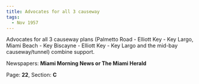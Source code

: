```yaml
---  
title: Advocates for all 3 causeway  
tags:  
  - Nov 1957  
---  
```

  
Advocates for all 3 causeway plans (Palmetto Road - Elliott Key - Key Largo, Miami Beach - Key Biscayne - Elliott Key - Key Largo and the mid-bay causeway/tunnel) combine support.  
  
Newspapers: **Miami Morning News or The Miami Herald**  
  
Page: **22**, Section: **C** 
